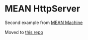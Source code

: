 # MEAN HttpServer
Second example from <a href="https://leanpub.com/mean-machine" target="_blank">MEAN Machine</a>

Moved to <a href="https://github.com/TaylorHuston/MEAN_Machine">this repo</a>
